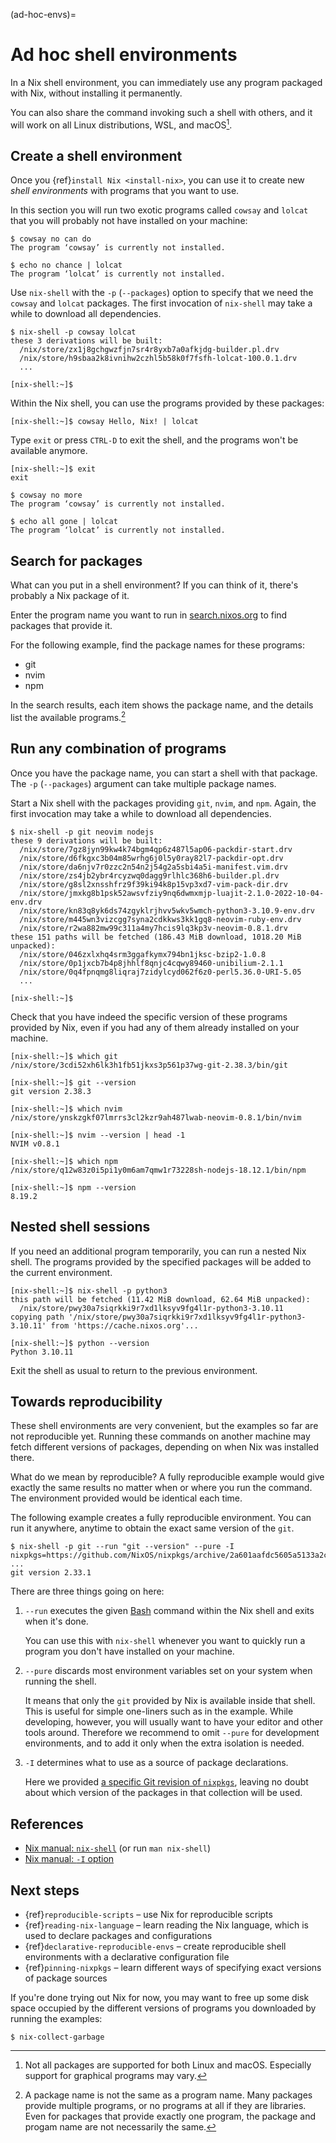 (ad-hoc-envs)=

# Ad hoc shell environments

In a Nix shell environment, you can immediately use any program packaged with Nix, without installing it permanently.

You can also share the command invoking such a shell with others, and it will work on all Linux distributions, WSL, and macOS[^1].

[^1]: Not all packages are supported for both Linux and macOS. Especially support for graphical programs may vary.

## Create a shell environment

Once you {ref}`install Nix <install-nix>`, you can use it to create new *shell environments* with programs that you want to use.

In this section you will run two exotic programs called `cowsay` and `lolcat` that you will probably not have installed on your machine:

```shell-session
$ cowsay no can do
The program ‘cowsay’ is currently not installed.

$ echo no chance | lolcat
The program ‘lolcat’ is currently not installed.
```

Use `nix-shell` with the `-p` (`--packages`) option to specify that we need the `cowsay` and `lolcat` packages.
The first invocation of `nix-shell` may take a while to download all dependencies.

```shell-session
$ nix-shell -p cowsay lolcat
these 3 derivations will be built:
  /nix/store/zx1j8gchgwzfjn7sr4r8yxb7a0afkjdg-builder.pl.drv
  /nix/store/h9sbaa2k8ivnihw2czhl5b58k0f7fsfh-lolcat-100.0.1.drv
  ...

[nix-shell:~]$
```

Within the Nix shell, you can use the programs provided by these packages:

```
[nix-shell:~]$ cowsay Hello, Nix! | lolcat
```

Type `exit` or press `CTRL-D` to exit the shell, and the programs won't be available anymore.

```shell-session
[nix-shell:~]$ exit
exit

$ cowsay no more
The program ‘cowsay’ is currently not installed.

$ echo all gone | lolcat
The program ‘lolcat’ is currently not installed.
```

## Search for packages

What can you put in a shell environment?
If you can think of it, there's probably a Nix package of it.

Enter the program name you want to run in [search.nixos.org](https://search.nixos.org/packages) to find packages that provide it.

For the following example, find the package names for these programs:

- git
- nvim
- npm

In the search results, each item shows the package name, and the details list the available programs.[^2]

[^2]: A package name is not the same as a program name. Many packages provide multiple programs, or no programs at all if they are libraries. Even for packages that provide exactly one program, the package and progam name are not necessarily the same.

## Run any combination of programs

Once you have the package name, you can start a shell with that package.
The `-p` (`--packages`) argument can take multiple package names.

Start a Nix shell with the packages providing `git`, `nvim`, and `npm`.
Again, the first invocation may take a while to download all dependencies.

```shell-session
$ nix-shell -p git neovim nodejs
these 9 derivations will be built:
  /nix/store/7gz8jyn99kw4k74bgm4qp6z487l5ap06-packdir-start.drv
  /nix/store/d6fkgxc3b04m85wrhg6j0l5y0ray82l7-packdir-opt.drv
  /nix/store/da6njv7r0zzc2n54n2j54g2a5sbi4a5i-manifest.vim.drv
  /nix/store/zs4jb2ybr4rcyzwq0dagg9rlhlc368h6-builder.pl.drv
  /nix/store/g8sl2xnsshfrz9f39ki94k8p15vp3xd7-vim-pack-dir.drv
  /nix/store/jmxkg8b1psk52awsvfziy9nq6dwmxmjp-luajit-2.1.0-2022-10-04-env.drv
  /nix/store/kn83q8yk6ds74zgyklrjhvv5wkv5wmch-python3-3.10.9-env.drv
  /nix/store/m445wn3vizcgg7syna2cdkkws3kk1gq8-neovim-ruby-env.drv
  /nix/store/r2wa882mw99c311a4my7hcis9lq3kp3v-neovim-0.8.1.drv
these 151 paths will be fetched (186.43 MiB download, 1018.20 MiB unpacked):
  /nix/store/046zxlxhq4srm3ggafkymx794bn1jksc-bzip2-1.0.8
  /nix/store/0p1jxcb7b4p8jhhlf8qnjc4cqwy89460-unibilium-2.1.1
  /nix/store/0q4fpnqmg8liqraj7zidylcyd062f6z0-perl5.36.0-URI-5.05
  ...

[nix-shell:~]$
```

Check that you have indeed the specific version of these programs provided by Nix, even if you had any of them already installed on your machine.

```shell-session
[nix-shell:~]$ which git
/nix/store/3cdi52xh6lk3h1fb51jkxs3p561p37wg-git-2.38.3/bin/git

[nix-shell:~]$ git --version
git version 2.38.3

[nix-shell:~]$ which nvim
/nix/store/ynskzgkf07lmrrs3cl2kzr9ah487lwab-neovim-0.8.1/bin/nvim

[nix-shell:~]$ nvim --version | head -1
NVIM v0.8.1

[nix-shell:~]$ which npm
/nix/store/q12w83z0i5pi1y0m6am7qmw1r73228sh-nodejs-18.12.1/bin/npm

[nix-shell:~]$ npm --version
8.19.2
```

## Nested shell sessions

If you need an additional program temporarily, you can run a nested Nix shell.
The programs provided by the specified packages will be added to the current environment.

```shell-session
[nix-shell:~]$ nix-shell -p python3
this path will be fetched (11.42 MiB download, 62.64 MiB unpacked):
  /nix/store/pwy30a7siqrkki9r7xd1lksyv9fg4l1r-python3-3.10.11
copying path '/nix/store/pwy30a7siqrkki9r7xd1lksyv9fg4l1r-python3-3.10.11' from 'https://cache.nixos.org'...

[nix-shell:~]$ python --version
Python 3.10.11
```

Exit the shell as usual to return to the previous environment.

## Towards reproducibility

These shell environments are very convenient, but the examples so far are not reproducible yet.
Running these commands on another machine may fetch different versions of packages, depending on when Nix was installed there.

What do we mean by reproducible?
A fully reproducible example would give exactly the same results no matter when or where you run the command.
The environment provided would be identical each time.

The following example creates a fully reproducible environment.
You can run it anywhere, anytime to obtain the exact same version of the `git`.

```shell-session
$ nix-shell -p git --run "git --version" --pure -I nixpkgs=https://github.com/NixOS/nixpkgs/archive/2a601aafdc5605a5133a2ca506a34a3a73377247.tar.gz
...
git version 2.33.1
```

There are three things going on here:

1. `--run` executes the given [Bash](https://www.gnu.org/software/bash/) command within the Nix shell and exits when it's done.

   You can use this with `nix-shell` whenever you want to quickly run a program you don't have installed on your machine.

2. `--pure` discards most environment variables set on your system when running the shell.

   It means that only the `git` provided by Nix is available inside that shell.
   This is useful for simple one-liners such as in the example.
   While developing, however, you will usually want to have your editor and other tools around.
   Therefore we recommend to omit `--pure` for development environments, and to add it only when the extra isolation is needed.

3. `-I` determines what to use as a source of package declarations.

   Here we provided [a specific Git revision of `nixpkgs`](https://github.com/NixOS/nixpkgs/tree/2a601aafdc5605a5133a2ca506a34a3a73377247), leaving no doubt about which version of the packages in that collection will be used.


## References

- [Nix manual: `nix-shell`](https://nixos.org/manual/nix/stable/command-ref/nix-shell) (or run `man nix-shell`)
- [Nix manual: `-I` option](https://nixos.org/manual/nix/unstable/command-ref/opt-common.html#opt-I)

## Next steps

- {ref}`reproducible-scripts` – use Nix for reproducible scripts
- {ref}`reading-nix-language` – learn reading the Nix language, which is used to declare packages and configurations
- {ref}`declarative-reproducible-envs` – create reproducible shell environments with a declarative configuration file
- {ref}`pinning-nixpkgs` – learn different ways of specifying exact versions of package sources

If you're done trying out Nix for now, you may want to free up some disk space occupied by the different versions of programs you downloaded by running the examples:

```shell-session
$ nix-collect-garbage
```
